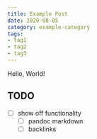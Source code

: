 ```yaml
---
title: Example Post
date: 2020-08-05
category: example-category
tags:
- tag1
- tag2
- tag3
---
```


Hello, World!

## TODO

- [ ] show off functionality
  - [ ] pandoc markdown
  - [ ] backlinks
